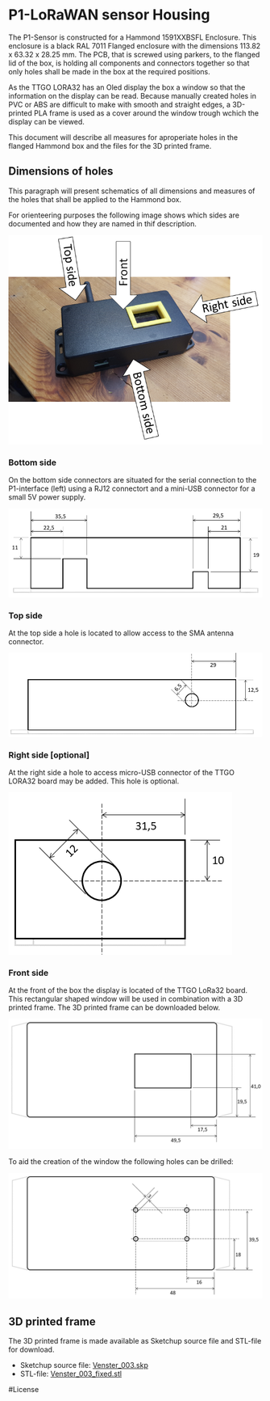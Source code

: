 # P1-LoRaWAN sensor Housing
The P1-Sensor is constructed for a Hammond 1591XXBSFL Enclosure. This enclosure is a black RAL 7011 Flanged enclosure with the dimensions 113.82 x 63.32 x 28.25 mm. The PCB, that is screwed using parkers, to the flanged lid of the box, is holding all components and connectors together so that only holes shall be made in the box at the required positions.

As the TTGO LORA32 has an Oled display the box a window so that the information on the display can be read. Because manually created holes in PVC or ABS are difficult to make with smooth and straight edges, a 3D-printed PLA frame is used as a cover around the window trough wchich the display can be viewed.

This document will describe all measures for aproperiate holes in the flanged Hammond box and the files for the 3D printed frame.

## Dimensions of holes
This paragraph will present schematics of all dimensions and measures of the holes that shall be applied to the Hammond box.

For orienteering purposes the following image shows which sides are documented and how they are named in thif description.

![Box-side-naming](CaseDefinitions.png "Box-side-naming")

### Bottom side
On the bottom side connectors are situated for the serial connection to the P1-interface (left) using a RJ12 connectort and a mini-USB connector for a small 5V power supply. 

![Box-CaseSideBottom](CaseSideBottom.png "Box-CaseSideBottom")

### Top side
At the top side a hole is located to allow access to the SMA antenna connector. 

![Box-CaseSideTopAlternative](CaseSideTopAlternative.png "Box-CaseSideTopAlternative")

### Right side [optional]
At the right side a hole to access micro-USB connector of the TTGO LORA32 board may be added. This hole is optional.

![Box-CaseSideRight](CaseSideRight.png "Box-CaseSideRight")

### Front side
At the front of the box the display is located of the TTGO LoRa32 board. This rectangular shaped window will be used in combination with a 3D printed frame. The 3D printed frame can be downloaded below. 

![Dimensions window frontside](CaseFront.png "Dimensions window frontside")

To aid the creation of the window the following holes can be drilled:

![location-dimenstions support-holes window frontside](CaseFrontAid.png "location-dimenstions support-holes window frontside")

## 3D printed frame
The 3D printed frame is made available as Sketchup source file and STL-file for download. 

 - Sketchup source file: <a download="Venster_003.skp" href="Venster_003.skp" title="Sketchup file, right-click and download.">Venster_003.skp</a>
 - STL-file: <a download="Venster_003_fixed.stl" href="Venster_003_fixed.stl" title="STL-file">Venster_003_fixed.stl</a>

#License